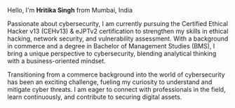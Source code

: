 Hello, I'm **Hritika Singh** from Mumbai, India 

Passionate about cybersecurity, I am currently pursuing the Certified Ethical Hacker v13 (CEHv13) & eJPTv2 certification 
to strengthen my skills in ethical hacking, network security, and vulnerability assessment. With a background in 
commerce and a degree in Bachelor of Management Studies (BMS), I bring a unique perspective to cybersecurity, 
blending analytical thinking with a business-oriented mindset.

Transitioning from a commerce background into the world of cybersecurity has been an exciting challenge, fueling 
my curiosity to understand and mitigate cyber threats. I am eager to connect with professionals in the field, 
learn continuously, and contribute to securing digital assets.
